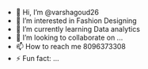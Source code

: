 - 👋 Hi, I’m @varshagoud26
- 👀 I’m interested in Fashion Designing
- 🌱 I’m currently learning Data analytics
- 💞️ I’m looking to collaborate on ...
- 📫 How to reach me 8096373308
- ⚡ Fun fact: ...

<!---
varshagoud26/varshagoud26 is a ✨ special ✨ repository because its `README.md` (this file) appears on your GitHub profile.
You can click the Preview link to take a look at your changes.
--->
